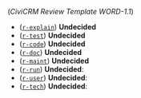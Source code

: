 (*CiviCRM Review Template WORD-1.1*)

<!-- In each category, change the word "Undecided" to "Pass" or "Issue". Add explanatory comments if prompted or desired. -->

* ([`r-explain`](https://docs.civicrm.org/dev/en/latest/standards/review/#r-explain)) __Undecided__
* ([`r-test`](https://docs.civicrm.org/dev/en/latest/standards/review/#r-test)) __Undecided__
* ([`r-code`](https://docs.civicrm.org/dev/en/latest/standards/review/#r-code)) __Undecided__
* ([`r-doc`](https://docs.civicrm.org/dev/en/latest/standards/review/#r-doc)) __Undecided__
* ([`r-maint`](https://docs.civicrm.org/dev/en/latest/standards/review/#r-maint)) __Undecided__
* ([`r-run`](https://docs.civicrm.org/dev/en/latest/standards/review/#r-run)) __Undecided__: <!-- Describe -->
* ([`r-user`](https://docs.civicrm.org/dev/en/latest/standards/review/#r-user)) __Undecided__: <!-- Describe -->
* ([`r-tech`](https://docs.civicrm.org/dev/en/latest/standards/review/#r-tech)) __Undecided__: <!-- Describe -->

